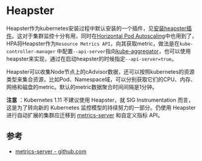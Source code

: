 # Heapster

Heapster作为kubernetes安装过程中默认安装的一个插件，见[安装heapster插件](heapster-addon-installation.md)。这对于集群监控十分有用，同时在[Horizontal Pod Autoscaling](../concepts/horizontal-pod-autoscaling.md)中也用到了，HPA将Heapster作为`Resource Metrics API`，向其获取metric，做法是在`kube-controller-manager` 中配置`--api-server`指向[kube-aggregator](https://github.com/kubernetes/kube-aggregator)，也可以使用heapster来实现，通过在启动heapster的时候指定`--api-server=true`。

Heapster可以收集Node节点上的cAdvisor数据，还可以按照kubernetes的资源类型来集合资源，比如Pod、Namespace域，可以分别获取它们的CPU、内存、网络和磁盘的metric。默认的metric数据聚合时间间隔是1分钟。

**注意** ：Kubernetes 1.11 不建议使用 Heapster，就 SIG Instrumentation 而言，这是为了转向新的 Kubernetes 监控模型的持续努力的一部分。仍使用 Heapster 进行自动扩展的集群应迁移到 [metrics-server](https://github.com/kubernetes-incubator/metrics-server) 和自定义指标 API。

## 参考

- [metrics-server - github.com](https://github.com/kubernetes-incubator/metrics-server)
